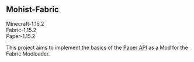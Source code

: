 ## Mohist-Fabric


Minecraft-1.15.2  
Fabric-1.15.2  
Paper-1.15.2

This project aims to implement the basics of the [Paper API](https://github.com/PaperMC/Paper) as a Mod for the Fabric Modloader.  

